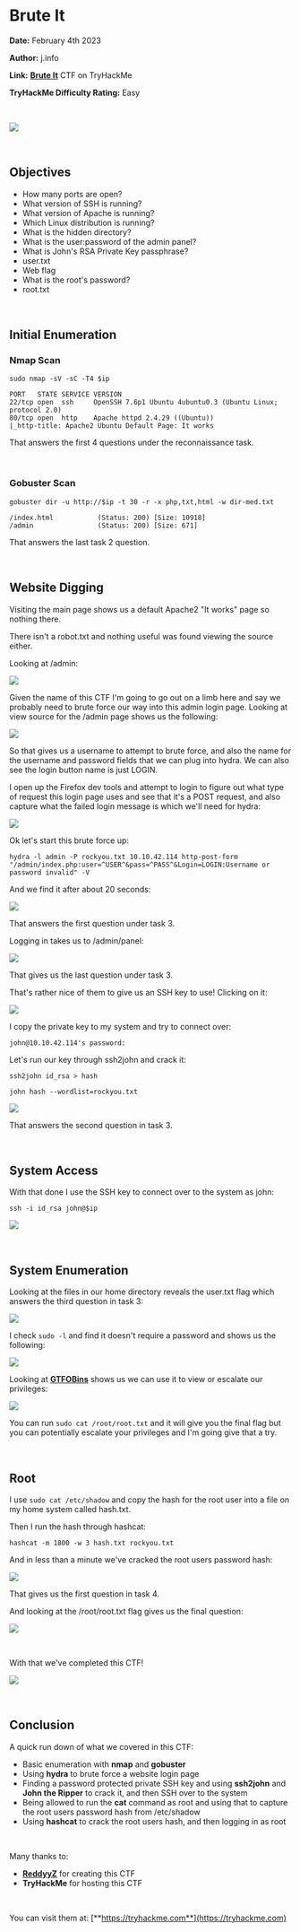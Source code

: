 # Brute It
**Date:** February 4th 2023

**Author:** j.info

**Link:** [**Brute It**](https://tryhackme.com/room/bruteit) CTF on TryHackMe

**TryHackMe Difficulty Rating:** Easy

<br>

![](images/bruteit0.png)

<br>

## Objectives
- How many ports are open?
- What version of SSH is running?
- What version of Apache is running?
- Which Linux distribution is running?
- What is the hidden directory?
- What is the user:password of the admin panel?
- What is John's RSA Private Key passphrase?
- user.txt
- Web flag
- What is the root's password?
- root.txt

<br>

## Initial Enumeration

### Nmap Scan

`sudo nmap -sV -sC -T4 $ip`

```
PORT   STATE SERVICE VERSION
22/tcp open  ssh     OpenSSH 7.6p1 Ubuntu 4ubuntu0.3 (Ubuntu Linux; protocol 2.0)
80/tcp open  http    Apache httpd 2.4.29 ((Ubuntu))
|_http-title: Apache2 Ubuntu Default Page: It works
```

That answers the first 4 questions under the reconnaissance task.

<br>

### Gobuster Scan

`gobuster dir -u http://$ip -t 30 -r -x php,txt,html -w dir-med.txt`

```
/index.html           (Status: 200) [Size: 10918]
/admin                (Status: 200) [Size: 671]
```

That answers the last task 2 question.

<br>

## Website Digging

Visiting the main page shows us a default Apache2 "It works" page so nothing there.

There isn't a robot.txt and nothing useful was found viewing the source either.

Looking at /admin:

![](images/bruteit1.png)

Given the name of this CTF I'm going to go out on a limb here and say we probably need to brute force our way into this admin login page. Looking at view source for the /admin page shows us the following:

![](images/bruteit2.png)

So that gives us a username to attempt to brute force, and also the name for the username and password fields that we can plug into hydra. We can also see the login button name is just LOGIN.

I open up the Firefox dev tools and attempt to login to figure out what type of request this login page uses and see that it's a POST request, and also capture what the failed login message is which we'll need for hydra:

![](images/bruteit3.png)

Ok let's start this brute force up:

`hydra -l admin -P rockyou.txt 10.10.42.114 http-post-form "/admin/index.php:user=^USER^&pass=^PASS^&Login=LOGIN:Username or password invalid" -V`

And we find it after about 20 seconds:

![](images/bruteit4.png)

That answers the first question under task 3.

Logging in takes us to /admin/panel:

![](images/bruteit5.png)

That gives us the last question under task 3.

That's rather nice of them to give us an SSH key to use! Clicking on it:

![](images/bruteit6.png)

I copy the private key to my system and try to connect over:

```
john@10.10.42.114's password:
```

Let's run our key through ssh2john and crack it:

`ssh2john id_rsa > hash`

`john hash --wordlist=rockyou.txt`

![](images/bruteit7.png)

That answers the second question in task 3.

<br>

## System Access

With that done I use the SSH key to connect over to the system as john:

`ssh -i id_rsa john@$ip`

![](images/bruteit8.png)

<br>

## System Enumeration

Looking at the files in our home directory reveals the user.txt flag which answers the third question in task 3:

![](images/bruteit9.png)

I check `sudo -l` and find it doesn't require a password and shows us the following:

![](images/bruteit10.png)

Looking at [**GTFOBins**](https://gtfobins.github.io/gtfobins/cat/#sudo) shows us we can use it to view or escalate our privileges:

![](images/bruteit11.png)

You can run `sudo cat /root/root.txt` and it will give you the final flag but you can potentially escalate your privileges and I'm going give that a try.

<br>

## Root

I use `sudo cat /etc/shadow` and copy the hash for the root user into a file on my home system called hash.txt.

Then I run the hash through hashcat:

`hashcat -m 1800 -w 3 hash.txt rockyou.txt`

And in less than a minute we've cracked the root users password hash:

![](images/bruteit12.png)

That gives us the first question in task 4.

And looking at the /root/root.txt flag gives us the final question:

![](images/bruteit13.png)

<br>

With that we've completed this CTF!

![](images/bruteit14.png)

<br>

## Conclusion

A quick run down of what we covered in this CTF:

- Basic enumeration with **nmap** and **gobuster**
- Using **hydra** to brute force a website login page
- Finding a password protected private SSH key and using **ssh2john** and **John the Ripper** to crack it, and then SSH over to the system
- Being allowed to run the **cat** command as root and using that to capture the root users password hash from /etc/shadow
- Using **hashcat** to crack the root users hash, and then logging in as root

<br>

Many thanks to:
- [**ReddyyZ**](https://tryhackme.com/p/ReddyyZ) for creating this CTF
- **TryHackMe** for hosting this CTF

<br>

You can visit them at: [**https://tryhackme.com**](https://tryhackme.com)